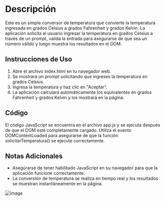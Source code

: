# Descripción
Este es un simple conversor de temperatura que convierte la temperatura ingresada en grados Celsius a grados Fahrenheit y grados Kelvin. La aplicación solicita al usuario ingresar la temperatura en grados Celsius a través de un prompt, valida la entrada para asegurarse de que sea un número válido y luego muestra los resultados en el DOM.

## Instrucciones de Uso
1. Abre el archivo index.html en tu navegador web.
2. Se mostrará un prompt solicitando que ingreses la temperatura en grados Celsius.
3. Ingresa la temperatura y haz clic en "Aceptar".
4. La aplicación calculará automáticamente los equivalentes en grados Fahrenheit y grados Kelvin y los mostrará en la página.

## Código
El código JavaScript se encuentra en el archivo app.js y se ejecuta después de que el DOM esté completamente cargado. Utiliza el evento DOMContentLoaded para asegurarse de que la función solicitarTemperatura() se ejecute correctamente.

## Notas Adicionales
- Asegúrarse de tener habilitado JavaScript en su navegador para que la aplicación funcione correctamente.
- La conversión de temperatura se realiza en tiempo real y los resultados se muestran instantáneamente en la página.

![image](https://github.com/MosqueraP/logica-programacion-2/assets/100236783/5be95461-ba46-466d-9efd-2495418b4ee2)

